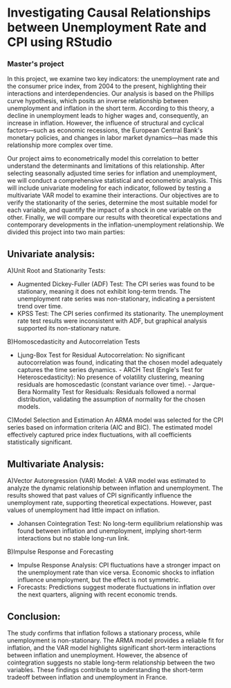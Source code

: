 # Investigating Causal Relationships between Unemployment Rate and CPI using RStudio

### Master's project 

In this project, we examine two key indicators: the unemployment rate and the consumer price index, from 2004 to the present, highlighting their interactions and interdependencies. Our analysis is based on the Phillips curve hypothesis, which posits an inverse relationship between unemployment and inflation in the short term. According to this theory, a decline in unemployment leads to higher wages and, consequently, an increase in inflation. However, the influence of structural and cyclical factors—such as economic recessions, the European Central Bank's monetary policies, and changes in labor market dynamics—has made this relationship more complex over time.

Our project aims to econometrically model this correlation to better understand the determinants and limitations of this relationship. After selecting seasonally adjusted time series for inflation and unemployment, we will conduct a comprehensive statistical and econometric analysis. This will include univariate modeling for each indicator, followed by testing a multivariate VAR model to examine their interactions. Our objectives are to verify the stationarity of the series, determine the most suitable model for each variable, and quantify the impact of a shock in one variable on the other. Finally, we will compare our results with theoretical expectations and contemporary developments in the inflation-unemployment relationship.
We divided this project into two main parties:

## Univariate analysis:
   
   A)Unit Root and Stationarity Tests:
   - Augmented Dickey-Fuller (ADF) Test:
     The CPI series was found to be stationary, meaning it does not exhibit long-term trends.
     The unemployment rate series was non-stationary, indicating a persistent trend over time.
   - KPSS Test:
     The CPI series confirmed its stationarity.
     The unemployment rate test results were inconsistent with ADF, but graphical analysis supported its non-stationary nature.
     
   B)Homoscedasticity and Autocorrelation Tests
   - Ljung-Box Test for Residual Autocorrelation:
     No significant autocorrelation was found, indicating that the chosen model adequately captures the time series dynamics.
    - ARCH Test (Engle's Test for Heteroscedasticity):
      No presence of volatility clustering, meaning residuals are homoscedastic (constant variance over time).
    - Jarque-Bera Normality Test for Residuals:
      Residuals followed a normal distribution, validating the assumption of normality for the chosen models.
      
   C)Model Selection and Estimation
    An ARMA model was selected for the CPI series based on information criteria (AIC and BIC).
    The estimated model effectively captured price index fluctuations, with all coefficients statistically significant.
   
## Multivariate Analysis:
   
  A)Vector Autoregression (VAR) Model:
    A VAR model was estimated to analyze the dynamic relationship between inflation and unemployment.
    The results showed that past values of CPI significantly influence the unemployment rate, supporting theoretical expectations.
    However, past values of unemployment had little impact on inflation.
    
  - Johansen Cointegration Test:
      No long-term equilibrium relationship was found between inflation and unemployment, implying short-term interactions but no stable long-run link.
      
   B)Impulse Response and Forecasting
   - Impulse Response Analysis:
      CPI fluctuations have a stronger impact on the unemployment rate than vice versa.
      Economic shocks to inflation influence unemployment, but the effect is not symmetric.
  - Forecasts:
      Predictions suggest moderate fluctuations in inflation over the next quarters, aligning with recent economic trends.

## Conclusion:
The study confirms that inflation follows a stationary process, while unemployment is non-stationary. The ARMA model provides a reliable fit for inflation, and the VAR model highlights significant short-term interactions between inflation and unemployment. However, the absence of cointegration suggests no stable long-term relationship between the two variables. These findings contribute to understanding the short-term tradeoff between inflation and unemployment in France.













